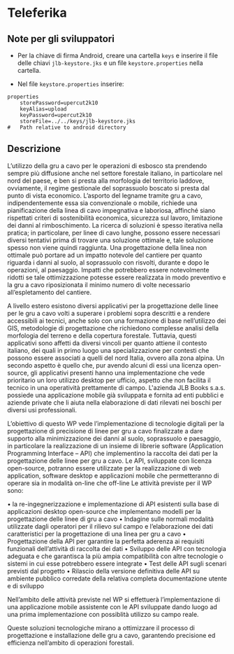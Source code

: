 # Teleferika

## Note per gli sviluppatori

* Per la chiave di firma Android, creare una cartella `keys` e inserire il file delle chiavi `jlb-keystore.jks` e un file `keystore.properties` nella cartella.

* Nel file `keystore.properties` inserire:

```
properties
    storePassword=upercut2k10
    keyAlias=upload
    keyPassword=upercut2k10
    storeFile=../../keys/jlb-keystore.jks
#   Path relative to android directory
```

## Descrizione

L’utilizzo della gru a cavo per le operazioni di esbosco sta prendendo sempre più diffusione anche nel settore forestale italiano, in particolare nel nord del paese, e ben si presta alla morfologia del territorio laddove, ovviamente, il regime gestionale del soprassuolo boscato si presta dal punto di vista economico. L’asporto del legname tramite gru a cavo, indipendentemente essa sia convenzionale o mobile, richiede una pianificazione della linea di cavo impegnativa e laboriosa, affinché siano rispettati criteri di sostenibilità economica, sicurezza sul lavoro, limitazione dei danni al rimboschimento. La ricerca di soluzioni è spesso iterativa nella pratica; in particolare, per linee di cavo lunghe, possono essere necessari diversi tentativi prima di trovare una soluzione ottimale e, tale soluzione spesso non viene quindi raggiunta. Una progettazione della linea non ottimale può portare ad un impatto notevole del cantiere per quanto riguarda i danni al suolo, al soprassuolo con risvolti, durante e dopo le operazioni, al paesaggio. Impatti che potrebbero essere notevolmente ridotti se tale ottimizzazione potesse essere realizzata in modo preventivo e la gru a cavo riposizionata il minimo numero di volte necessario all’espletamento del cantiere.

A livello estero esistono diversi applicativi per la progettazione delle linee per le gru a cavo volti a superare i problemi sopra descritti e a rendere accessibili ai tecnici, anche solo con una formazione di base nell’utilizzo dei GIS, metodologie di progettazione che richiedono complesse analisi della morfologia del terreno e della copertura forestale.
Tuttavia, questi applicativi sono affetti da diversi vincoli per quanto attiene il contesto italiano, dei quali in primo luogo una specializzazione per contesti che possono essere associati a quelli del nord Italia, ovvero alla zona alpina. Un secondo aspetto è quello che, pur avendo alcuni di essi una licenza open-source, gli applicativi presenti hanno una implementazione che vede prioritario un loro utilizzo desktop per ufficio, aspetto che non facilita il tecnico in una operatività prettamente di campo.
L'azienda JLB Books s.a.s. possiede una applicazione mobile già sviluppata e fornita ad enti pubblici e aziende private che li aiuta nella elaborazione di dati rilevati nei boschi per diversi usi professionali.

L’obiettivo di questo WP vede l’implementazione di tecnologie digitali per la progettazione di precisione di linee per gru a cavo finalizzate a dare supporto alla minimizzazione dei danni al suolo, soprassuolo e paesaggio, in particolare la realizzazione di un insieme di librerie software (Application Programming Interface – API) che implementino la raccolta dei dati per la progettazione delle linee per gru a cavo. 
Le API, sviluppate con licenza open-source, potranno essere utilizzate per la realizzazione di web application, software desktop e applicazioni mobile che permetteranno di operare sia in modalità on-line che off-line 
Le attività previste per il WP sono:

•    la re-ingegnerizzazione e implementazione di API esistenti sulla base di applicazioni desktop open-source che implementano modelli per la progettazione delle linee di gru a cavo
•    Indagine sulle normali modalità utilizzate dagli operatori per il rilievo sul campo e l’elaborazione dei dati caratteristici per la progettazione di una linea per gru a cavo
•    Progettazione della API per garantire la perfetta aderenza ai requisiti funzionali dell’attività di raccolta dei dati 
•    Sviluppo delle API con tecnologia adeguata e che garantisca la più ampia compatibilità con altre tecnologie o sistemi in cui esse potrebbero essere integrate 
•    Test delle API sugli scenari previsti dal progetto
•    Rilascio della versione definitiva delle API su ambiente pubblico corredate della relativa completa documentazione utente e di sviluppo

Nell’ambito delle attività previste nel WP si effettuerà l’implementazione di una applicazione mobile assistente con le API sviluppate dando luogo ad una prima implementazione con possiblità utilizzo su campo reale.

Queste soluzioni tecnologiche mirano a ottimizzare il processo di progettazione e installazione delle gru a cavo, garantendo precisione ed efficienza nell’ambito di operazioni forestali.
